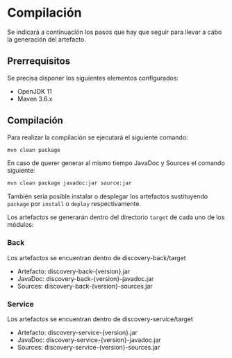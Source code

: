 # Compilación

Se indicará a continuación los pasos que hay que seguir para llevar a cabo la generación del artefacto.

## Prerrequisitos

Se precisa disponer los siguientes elementos configurados:

* OpenJDK 11
* Maven 3.6.x

## Compilación

Para realizar la compilación se ejecutará el siguiente comando:

```bash
mvn clean package
```

En caso de querer generar al mismo tiempo JavaDoc y Sources el comando siguiente: 

```bash
mvn clean package javadoc:jar source:jar
```

También sería posible instalar o desplegar los artefactos sustituyendo `package` por `install` o `deploy` respectivamente.

Los artefactos se generarán dentro del directorio `target` de cada uno de los módulos:

### Back

Los artefactos se encuentran dentro de discovery-back/target

* Artefacto: discovery-back-{version}.jar
* JavaDoc: discovery-back-{version}-javadoc.jar
* Sources: discovery-back-{version}-sources.jar

### Service

Los artefactos se encuentran dentro de discovery-service/target

* Artefacto: discovery-service-{version}.jar
* JavaDoc: discovery-service-{version}-javadoc.jar
* Sources: discovery-service-{version}-sources.jar
